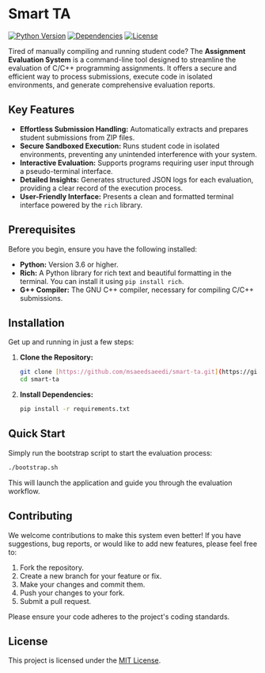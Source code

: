 # Smart TA

[![Python Version](https://img.shields.io/badge/python-3.6+-blue.svg)](https://www.python.org/downloads/)
[![Dependencies](https://img.shields.io/badge/dependencies-up%20to%20date-brightgreen.svg)](https://github.com/your-username/your-repo/blob/main/requirements.txt)
[![License](https://img.shields.io/badge/license-MIT-yellow.svg)](https://opensource.org/licenses/MIT)

Tired of manually compiling and running student code? The **Assignment Evaluation System** is a command-line tool designed to streamline the evaluation of C/C++ programming assignments. It offers a secure and efficient way to process submissions, execute code in isolated environments, and generate comprehensive evaluation reports.

## Key Features

* **Effortless Submission Handling:** Automatically extracts and prepares student submissions from ZIP files.
* **Secure Sandboxed Execution:** Runs student code in isolated environments, preventing any unintended interference with your system.
* **Interactive Evaluation:** Supports programs requiring user input through a pseudo-terminal interface.
* **Detailed Insights:** Generates structured JSON logs for each evaluation, providing a clear record of the execution process.
* **User-Friendly Interface:** Presents a clean and formatted terminal interface powered by the `rich` library.

## Prerequisites

Before you begin, ensure you have the following installed:

* **Python:** Version 3.6 or higher.
* **Rich:** A Python library for rich text and beautiful formatting in the terminal. You can install it using `pip install rich`.
* **G++ Compiler:** The GNU C++ compiler, necessary for compiling C/C++ submissions.

## Installation

Get up and running in just a few steps:

1.  **Clone the Repository:**
    ```bash
    git clone [https://github.com/msaeedsaeedi/smart-ta.git](https://github.com/msaeedsaeedi/smart-ta.git)
    cd smart-ta
    ```

2.  **Install Dependencies:**
    ```bash
    pip install -r requirements.txt
    ```

## Quick Start

Simply run the bootstrap script to start the evaluation process:

```bash
./bootstrap.sh
```

This will launch the application and guide you through the evaluation workflow.

## Contributing

We welcome contributions to make this system even better! If you have suggestions, bug reports, or would like to add new features, please feel free to:

1.  Fork the repository.
2.  Create a new branch for your feature or fix.
3.  Make your changes and commit them.
4.  Push your changes to your fork.
5.  Submit a pull request.

Please ensure your code adheres to the project's coding standards.

## License

This project is licensed under the [MIT License](LICENSE).